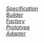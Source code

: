 [*Specification*](https://github.com/FeridAksahin/DesignPattern/tree/main/SpecificationDesignPattern) <br>
[*Builder*](https://github.com/FeridAksahin/DesignPattern/tree/main/BuilderDesignPattern) <br>
[*Factory*](https://github.com/FeridAksahin/DesignPattern/tree/main/FactoryDesignPattern) <br>
[*Prototype*](https://github.com/FeridAksahin/DesignPattern/tree/main/PrototypeDesignPattern) <br>
[*Adapter*](https://github.com/FeridAksahin/DesignPattern/tree/main/AdapterDesignPattern) <br>
